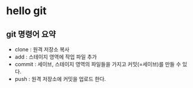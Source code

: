 # hello git

## git 명령어 요약

-  clone : 원격 저장소 복사
-    add : 스테이지 영역에 작업 파일 추가
- commit : 세이브, 스테이지 영역의 파일들을 가지고 커밋(=세이브)를 만들 수 있다.
-   push : 원격 저장소에 커밋을 업로드 한다.